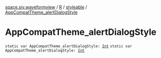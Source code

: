 [space.siy.waveformview](../../index.md) / [R](../index.md) / [styleable](index.md) / [AppCompatTheme_alertDialogStyle](./-app-compat-theme_alert-dialog-style.md)

# AppCompatTheme_alertDialogStyle

`static var AppCompatTheme_alertDialogStyle: `[`Int`](https://kotlinlang.org/api/latest/jvm/stdlib/kotlin/-int/index.html)
`static var AppCompatTheme_alertDialogStyle: `[`Int`](https://kotlinlang.org/api/latest/jvm/stdlib/kotlin/-int/index.html)